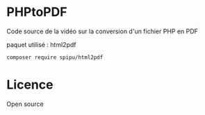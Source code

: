 # PHPtoPDF
Code source de la vidéo sur la conversion d'un fichier PHP en PDF 

paquet utilisé : html2pdf

`composer require spipu/html2pdf`


# Licence 
Open source
